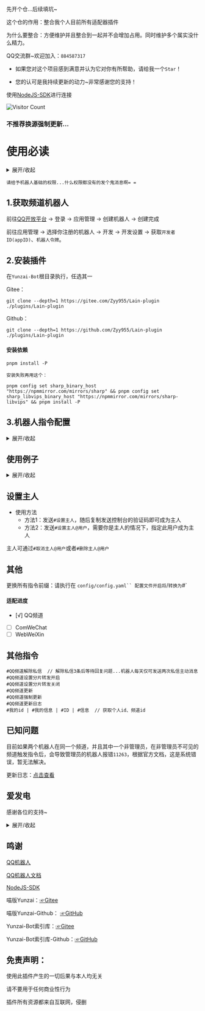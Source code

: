 先开个仓...后续填坑~

这个仓的作用：整合我个人目前所有适配器插件

为什么要整合：方便维护并且整合到一起并不会增加占用。同时维护多个属实没什么精力。

QQ交流群~欢迎加入：`884587317`

- 如果您对这个项目感到满意并认为它对你有所帮助，请给我一个`Star`！

- 您的认可是我持续更新的动力~非常感谢您的支持！

使用[NodeJS-SDK](https://github.com/tencent-connect/bot-node-sdk)进行连接

![Visitor Count](https://profile-counter.glitch.me/Zyy955-Lain-plugin/count.svg)

### 不推荐换源强制更新...

# 使用必读

<details><summary>展开/收起</summary>

`目前插件已经不再继续兼容Yunzai-Bot，因为某一次更新，删了点文件，我也不再想继续维护了，请更换喵崽吧！`


#### 可选安装
在`Yunzai`根目录执行，可更改启动命令为`node apps`来跳过登录QQ直接使用微信机器人，不影响原先的`node app`
```
curl -o "./apps.js" "https://gitee.com/Zyy955/Yunzai-Bot-plugin/raw/main/apps.js"
```
</details>

`请给予机器人基础的权限...什么权限都没有的发个鬼消息啊= =`

## 1.获取频道机器人

前往[QQ开放平台](https://q.qq.com/#/) -> 登录 -> 应用管理 -> 创建机器人 -> 创建完成

前往应用管理 -> 选择你注册的机器人 -> 开发 -> 开发设置 -> 获取`开发者ID(appID)`、`机器人令牌`。

## 2.安装插件

在`Yunzai-Bot`根目录执行，任选其一

Gitee：
```
git clone --depth=1 https://gitee.com/Zyy955/Lain-plugin ./plugins/Lain-plugin
```

Github：
```
git clone --depth=1 https://github.com/Zyy955/Lain-plugin ./plugins/Lain-plugin
```

#### 安装依赖

```
pnpm install -P
```

`安装失败再用这个：`
```
pnpm config set sharp_binary_host "https://npmmirror.com/mirrors/sharp" && pnpm config set sharp_libvips_binary_host "https://npmmirror.com/mirrors/sharp-libvips" && pnpm install -P
```



## 3.机器人指令配置

<details><summary>展开/收起</summary>

这里的指令可以在`控制台`输入，例如输入`#QQ频道设置...`

添加机器人(删除机器人同理)：
```
#QQ频道设置 是否沙盒:是否私域:开发者ID:机器人令牌 是=1 否=0
```

查看机器人：
```
#QQ频道账号
```
</details>

## 使用例子

<details><summary>展开/收起</summary>

是否沙盒：`是`

是否私域：`是`

开发者ID：`123456789`

机器人令牌：`abcdefghijklmnopqrstuvwxyz123456`


添加机器人：
```
#QQ频道设置 1:1:123456789:abcdefghijklmnopqrstuvwxyz123456
```

删除机器人：
```
#QQ频道设置 1:1:123456789:abcdefghijklmnopqrstuvwxyz123456
```

查看机器人：
```
#QQ频道账号
```
</details>

## 设置主人

- 使用方法
  - 方法1：发送`#设置主人`，随后复制发送控制台的验证码即可成为主人
  - 方法2：发送`#设置主人@用户`，需要你是主人的情况下，指定此用户成为主人

主人可通过`#取消主人@用户`或者`#删除主人@用户`

## 其他

更换所有指令前缀：请执行在 `config/config.yaml`` 配置文件开启将`/`转换为`#`

#### 适配进度

- [√] QQ频道
- [ ] ComWeChat
- [ ] WebWeiXin

## 其他指令

```
#QQ频道解除私信  // 解除私信3条后等待回复问题...机器人每天仅可发送两次私信主动消息
#QQ频道设置分片转发开启
#QQ频道设置分片转发关闭
#QQ频道更新
#QQ频道强制更新
#QQ频道更新日志
#我的id | #我的信息 | #ID | #信息  // 获取个人id、频道id
```


## 已知问题

目前如果两个机器人在同一个频道，并且其中一个非管理员，在非管理员不可见的频道触发指令后，会导致管理员的机器人报错`11263`，根据官方文档，这是系统错误，暂无法解决。

更新日志：[点击查看](./CHANGELOG.md)

## 爱发电

感谢各位的支持~

<details><summary>展开/收起</summary>

![爱发电](https://cdn.jsdelivr.net/gh/Zyy955/imgs/img/202308271209508.jpeg)

</details>

## 鸣谢
[QQ机器人](https://q.qq.com/)    

[QQ机器人文档](https://bot.q.qq.com/wiki) 

[NodeJS-SDK](https://github.com/tencent-connect/bot-node-sdk)

喵版Yunzai：[☞Gitee](https://gitee.com/yoimiya-kokomi/Miao-Yunzai) 

喵版Yunzai-Github： [☞GitHub](https://github.com/yoimiya-kokomi/Miao-Yunzai)

Yunzai-Bot索引库：[☞Gitee](https://gitee.com/yhArcadia/Yunzai-Bot-plugins-index) 

Yunzai-Bot索引库-Github：[☞GitHub](https://github.com/yhArcadia/Yunzai-Bot-plugins-index)

## 免责声明：
使用此插件产生的一切后果与本人均无关

请不要用于任何商业性行为

插件所有资源都来自互联网，侵删